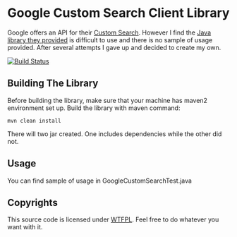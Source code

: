 # Google Custom Search Client Library

Google offers an API for their [Custom Search][1]. However I find the [Java library they provided][2] is difficult to use and there is no sample of usage provided. After several attempts I gave up and decided to create my own.

[![Build Status](https://travis-ci.org/rashidi/google-custom-search-client.png?branch=master)](https://travis-ci.org/rashidi/google-custom-search-client)

## Building The Library

Before building the library, make sure that your machine has maven2 environment set up. Build the library with maven command:

	mvn clean install

There will two jar created. One includes dependencies while the other did not.


## Usage

You can find sample of usage in GoogleCustomSearchTest.java


## Copyrights

This source code is licensed under [WTFPL][3]. Feel free to do whatever you want with it.

[1]: http://www.google.com/cse/
[2]: https://developers.google.com/custom-search/v1/libraries
[3]: http://sam.zoy.org/wtfpl/